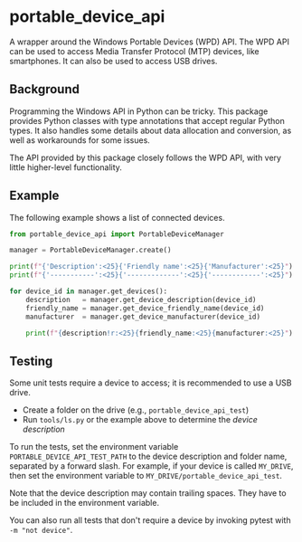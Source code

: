portable_device_api
===================

A wrapper around the Windows Portable Devices (WPD) API. The WPD API can be used
to access Media Transfer Protocol (MTP) devices, like smartphones. It can also
be used to access USB drives.


Background
----------

Programming the Windows API in Python can be tricky. This package provides
Python classes with type annotations that accept regular Python types. It also
handles some details about data allocation and conversion, as well as
workarounds for some issues.

The API provided by this package closely follows the WPD API, with very little
higher-level functionality.


Example
-------

The following example shows a list of connected devices.

```python
from portable_device_api import PortableDeviceManager

manager = PortableDeviceManager.create()

print(f"{'Description':<25}{'Friendly name':<25}{'Manufacturer':<25}")
print(f"{'-----------':<25}{'-------------':<25}{'------------':<25}")

for device_id in manager.get_devices():
    description   = manager.get_device_description(device_id)
    friendly_name = manager.get_device_friendly_name(device_id)
    manufacturer  = manager.get_device_manufacturer(device_id)

    print(f"{description!r:<25}{friendly_name:<25}{manufacturer:<25}")
```


Testing
-------

Some unit tests require a device to access; it is recommended to use a USB
drive.

* Create a folder on the drive (e.g., `portable_device_api_test`)
* Run `tools/ls.py` or the example above to determine the *device description*

To run the tests, set the environment variable `PORTABLE_DEVICE_API_TEST_PATH`
to the device description and folder name, separated by a forward slash. For
example, if your device is called `MY_DRIVE`, then set the environment variable
to `MY_DRIVE/portable_device_api_test`.

Note that the device description may contain trailing spaces. They have to be
included in the environment variable.

You can also run all tests that don't require a device by invoking pytest with
`-m "not device"`.
